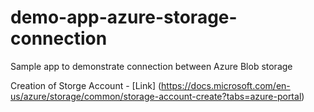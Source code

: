 # demo-app-azure-storage-connection
Sample app to demonstrate connection between Azure Blob storage

Creation of Storge Account - [Link] (https://docs.microsoft.com/en-us/azure/storage/common/storage-account-create?tabs=azure-portal)
